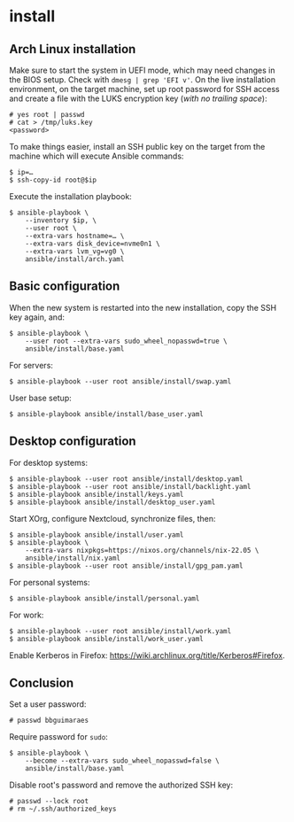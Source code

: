 install
=======

Arch Linux installation
-----------------------

Make sure to start the system in UEFI mode, which may need changes in the BIOS
setup.  Check with `dmesg | grep 'EFI v'`.  On the live installation
environment, on the target machine, set up root password for SSH access and
create a file with the LUKS encryption key (_with no trailing space_):

    # yes root | passwd
    # cat > /tmp/luks.key
    <password>

To make things easier, install an SSH public key on the target from the machine
which will execute Ansible commands:

    $ ip=…
    $ ssh-copy-id root@$ip

Execute the installation playbook:

    $ ansible-playbook \
        --inventory $ip, \
        --user root \
        --extra-vars hostname=… \
        --extra-vars disk_device=nvme0n1 \
        --extra-vars lvm_vg=vg0 \
        ansible/install/arch.yaml

Basic configuration
-------------------

When the new system is restarted into the new installation, copy the SSH key
again, and:

    $ ansible-playbook \
        --user root --extra-vars sudo_wheel_nopasswd=true \
        ansible/install/base.yaml

For servers:

    $ ansible-playbook --user root ansible/install/swap.yaml

User base setup:

    $ ansible-playbook ansible/install/base_user.yaml

Desktop configuration
---------------------

For desktop systems:

    $ ansible-playbook --user root ansible/install/desktop.yaml
    $ ansible-playbook --user root ansible/install/backlight.yaml
    $ ansible-playbook ansible/install/keys.yaml
    $ ansible-playbook ansible/install/desktop_user.yaml

Start XOrg, configure Nextcloud, synchronize files, then:

    $ ansible-playbook ansible/install/user.yaml
    $ ansible-playbook \
        --extra-vars nixpkgs=https://nixos.org/channels/nix-22.05 \
        ansible/install/nix.yaml
    $ ansible-playbook --user root ansible/install/gpg_pam.yaml

For personal systems:

    $ ansible-playbook ansible/install/personal.yaml

For work:

    $ ansible-playbook --user root ansible/install/work.yaml
    $ ansible-playbook ansible/install/work_user.yaml

Enable Kerberos in Firefox: https://wiki.archlinux.org/title/Kerberos#Firefox.

Conclusion
----------

Set a user password:

    # passwd bbguimaraes

Require password for `sudo`:

    $ ansible-playbook \
        --become --extra-vars sudo_wheel_nopasswd=false \
        ansible/install/base.yaml

Disable root's password and remove the authorized SSH key:

    # passwd --lock root
    # rm ~/.ssh/authorized_keys
